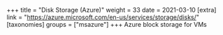 +++
title = "Disk Storage (Azure)"
weight = 33
date = 2021-03-10
[extra]
link = "https://azure.microsoft.com/en-us/services/storage/disks/"
[taxonomies]
groups = ["msazure"]
+++
Azure block storage for VMs

